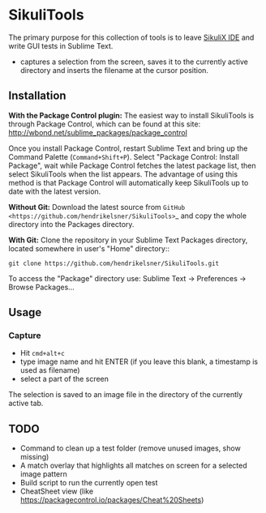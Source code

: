 # SikuliTools
The primary purpose for this collection of tools is to leave [SikuliX IDE](http://sikulix.com/) and write GUI tests in Sublime Text.
  
- captures a selection from the screen, saves it to the currently active directory and inserts the filename at the cursor position.

## Installation
**With the Package Control plugin:** The easiest way to install SikuliTools is through Package Control, which can be found at this site: http://wbond.net/sublime_packages/package_control

Once you install Package Control, restart Sublime Text and bring up the Command Palette (`Command+Shift+P`). Select "Package Control: Install Package", wait while Package Control fetches the latest package list, then select SikuliTools when the list appears. The advantage of using this method is that Package Control will automatically keep SikuliTools up to date with the latest version.

**Without Git:** Download the latest source from `GitHub <https://github.com/hendrikelsner/SikuliTools>`_ and copy the whole directory into the Packages directory.

**With Git:** Clone the repository in your Sublime Text Packages directory, located somewhere in user's "Home" directory::

    git clone https://github.com/hendrikelsner/SikuliTools.git


To access the "Package" directory use:
Sublime Text -> Preferences -> Browse Packages...

## Usage

### Capture
- Hit `cmd+alt+c`
- type image name and hit ENTER (if you leave this blank, a timestamp is used as filename)
- select a part of the screen

The selection is saved to an image file in the directory of the currently active tab.

## TODO
- Command to clean up a test folder (remove unused images, show missing)
- A match overlay that highlights all matches on screen for a selected image pattern
- Build script to run the currently open test
- CheatSheet view (like https://packagecontrol.io/packages/Cheat%20Sheets)
